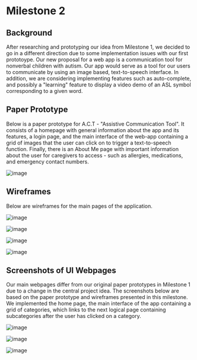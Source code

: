 # Milestone 2

## Background
After researching and prototyping our idea from Milestone 1, 
we decided to go in a different direction due to some implementation issues with our first prototoype. Our new proposal for a web app is a
communication tool for nonverbal children with autism. Our app would serve as a tool for our users to communicate by using an image based, text-to-speech interface. In addition, we are considering implementing features such as auto-complete, and possibly a "learning" feature to display a video demo of an ASL symbol corresponding to a given word. 

## Paper Prototype
Below is a paper prototype for A.C.T - "Assistive Communication Tool". It consists of a homepage with general information about the app and its features, a login page, and the main interface of the web-app containing a grid of images that the user can click on to trigger a text-to-speech function. Finally, there is an About Me page with important information about the user for caregivers to access - such as allergies, medications, and emergency contact numbers. 

![image](https://drive.google.com/uc?export=view&id=1yHcopS1TwMvT1KuQlym9B4QTQlTice-y) 

## Wireframes

Below are wireframes for the main pages of the application. 

![image](https://drive.google.com/uc?export=view&id=1s8U3_wOf6y03d7FMqaMp_CQg36Rx7fBB) 

![image](https://drive.google.com/uc?export=view&id=1vrEAwuwD0sJr8XQiE8GL5N-oglAL5zk-) 

![image](https://drive.google.com/uc?export=view&id=1u5el8f5O0KPFgmAmUpLQ1X7Ec5lBeAmt)

![image](https://drive.google.com/uc?export=view&id=1t5JOF4hzwjnoO14h1H01mESGtiwjiMpQ) 

## Screenshots of UI Webpages
Our main webpages differ from our original paper prototypes in Milestone 1 due to a change in the central project idea.
The screenshots below are based on the paper prototype and wireframes presented in this milestone. We implemented the home page,
the main interface of the app containing a grid of categories, which links to the next logical page containing subcategories after the user has clicked on a category. 


![image](https://drive.google.com/uc?export=view&id=1Ni5u9p12QkAMW6tId9iD9-w_Eiof76At) 

![image](https://drive.google.com/uc?export=view&id=137jQ2TQQcXwmgu8t3TkcsHtyIKTnY4vz) 

![image](https://drive.google.com/uc?export=view&id=1sXZEqUPtW3uL_Ki6y_dZScxFSwueiO9m) 

